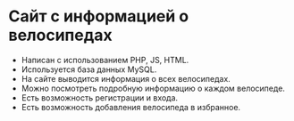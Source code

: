 # Сайт с информацией о велосипедах
- Написан с использованием PHP, JS, HTML.
- Используется база данных MySQL. 
- На сайте выводится информация о всех велосипедах.
- Можно посмотреть подробную информацию о каждом велосипеде. 
- Есть возможность регистрации и входа.
- Есть возможность добавления велосипеда в избранное. 
